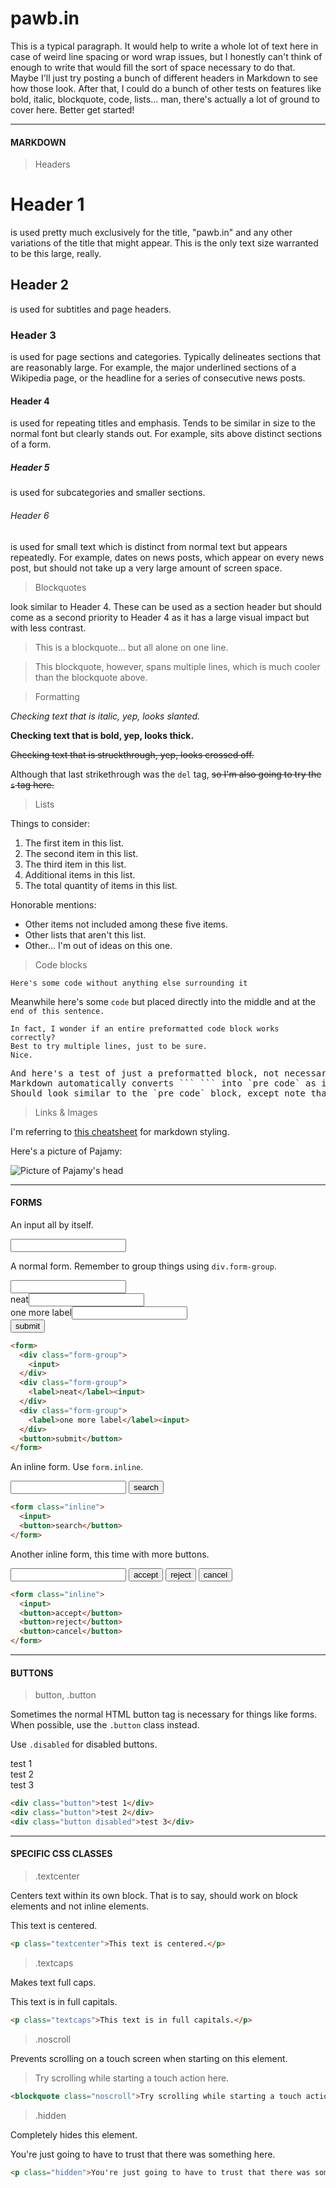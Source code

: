 # pawb.in

This is a typical paragraph. It would help to write a whole lot of text here in case of weird line spacing or word wrap issues, but I honestly can't think of enough to write that would fill the sort of space necessary to do that. Maybe I'll just try posting a bunch of different headers in Markdown to see how those look. After that, I could do a bunch of other tests on features like bold, italic, blockquote, code, lists... man, there's actually a lot of ground to cover here. Better get started!





---

#### MARKDOWN

> Headers

# Header 1
is used pretty much exclusively for the title, "pawb.in" and any other variations of the title that might appear. This is the only text size warranted to be this large, really. 

## Header 2
is used for subtitles and page headers.

### Header 3
is used for page sections and categories. Typically delineates sections that are reasonably large. For example, the major underlined sections of a Wikipedia page, or the headline for a series of consecutive news posts.

#### Header 4
is used for repeating titles and emphasis. Tends to be similar in size to the normal font but clearly stands out. For example, sits above distinct sections of a form.

##### Header 5
is used for subcategories and smaller sections. 

###### Header 6
is used for small text which is distinct from normal text but appears repeatedly. For example, dates on news posts, which appear on every news post, but should not take up a very large amount of screen space.

> Blockquotes

look similar to Header 4. These can be used as a section header but should come as a second priority to Header 4 as it has a large visual impact but with less contrast.

> This is a blockquote... but all alone on one line.

> This blockquote, however,
> spans multiple lines, which
> is much cooler than the
> blockquote above.

> Formatting

*Checking text that is italic, yep, looks slanted.*

**Checking text that is bold, yep, looks thick.**

~~Checking text that is struckthrough, yep, looks crossed off.~~

Although that last strikethrough was the `del` tag, <s>so I'm also going to try the `s` tag here.</s>

> Lists

Things to consider:
1. The first item in this list.
2. The second item in this list.
3. The third item in this list.
4. Additional items in this list.
5. The total quantity of items in this list.

Honorable mentions:
- Other items not included among these five items.
- Other lists that aren't this list.
- Other... I'm out of ideas on this one.

> Code blocks

`Here's some code without anything else surrounding it`

Meanwhile here's some `code` but placed directly into the middle and at the `end of this sentence.`

```
In fact, I wonder if an entire preformatted code block works correctly?
Best to try multiple lines, just to be sure.
Nice.
```

<pre>
And here's a test of just a preformatted block, not necessarily code.
Markdown automatically converts ``` ``` into `pre code` as in the block above, so this is an important case to check.
Should look similar to the `pre code` block, except note that no syntax highlighting can be performed in this block.
</pre>

> Links & Images

I'm referring to [this cheatsheet](https://www.markdownguide.org/cheat-sheet/) for markdown styling.

Here's a picture of Pajamy:

![Picture of Pajamy's head](https://cdn.glitch.com/3ffbe794-725c-40ae-b812-76257af22230%2Ficon_pajamy.png?v=1556597301416)





---

#### FORMS

An input all by itself.

<input>

A normal form. Remember to group things using `div.form-group`.

<form>
  <div class="form-group">
    <input>
  </div>
  <div class="form-group">
    <label>neat</label><input>
  </div>
  <div class="form-group">
    <label>one more label</label><input>
  </div>
  <button>submit</button>
</form>

```html
<form>
  <div class="form-group">
    <input>
  </div>
  <div class="form-group">
    <label>neat</label><input>
  </div>
  <div class="form-group">
    <label>one more label</label><input>
  </div>
  <button>submit</button>
</form>
```

An inline form. Use `form.inline`.

<form class="inline">
  <input>
  <button>search</button>
</form>

```html
<form class="inline">
  <input>
  <button>search</button>
</form>
```

Another inline form, this time with more buttons.

<form class="inline">
  <input>
  <button>accept</button>
  <button>reject</button>
  <button>cancel</button>
</form>

```html
<form class="inline">
  <input>
  <button>accept</button>
  <button>reject</button>
  <button>cancel</button>
</form>
```






---

#### BUTTONS

> button, .button

Sometimes the normal HTML button tag is necessary for things like forms. When possible, use the `.button` class instead.

Use `.disabled` for disabled buttons.

<div class="button">test 1</div>
<div class="button">test 2</div>
<div class="button disabled">test 3</div>

```html
<div class="button">test 1</div>
<div class="button">test 2</div>
<div class="button disabled">test 3</div>
```




---

#### SPECIFIC CSS CLASSES

> .textcenter

Centers text within its own block. That is to say, should work on block elements and not inline elements.

<p class="textcenter">This text is centered.</p>

```html
<p class="textcenter">This text is centered.</p>
```

> .textcaps

Makes text full caps.

<p class="textcaps">This text is in full capitals.</p>

```html
<p class="textcaps">This text is in full capitals.</p>
```

> .noscroll

Prevents scrolling on a touch screen when starting on this element.

<blockquote class="noscroll">Try scrolling while starting a touch action here.</blockquote>

```html
<blockquote class="noscroll">Try scrolling while starting a touch action here.</blockquote>
```

> .hidden

Completely hides this element.

<p class="hidden">You're just going to have to trust that there was something here.</p>

```html
<p class="hidden">You're just going to have to trust that there was something here.</p>
```